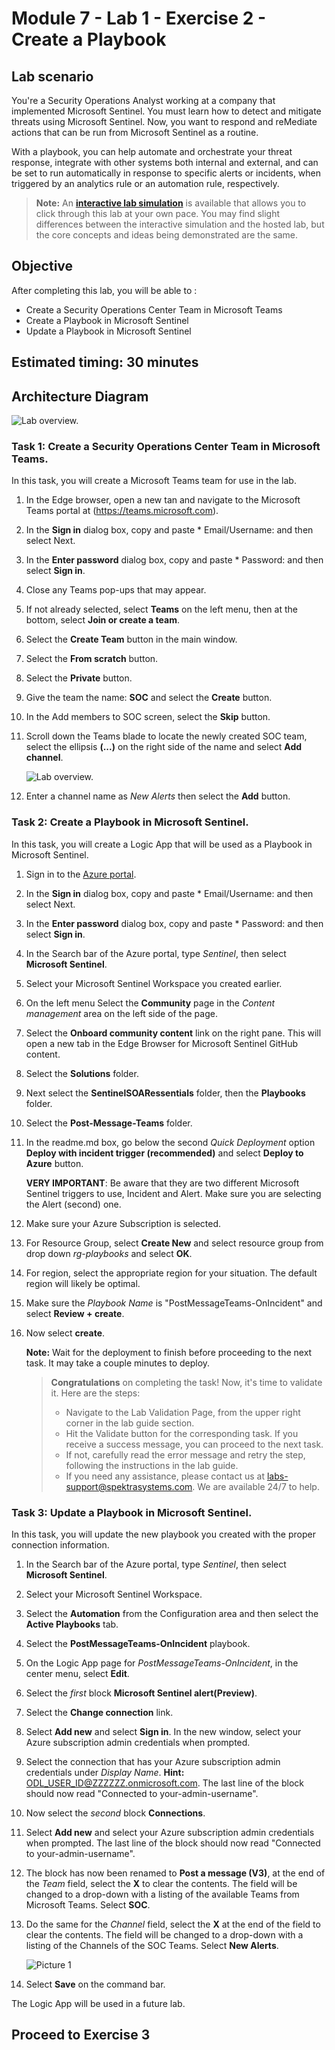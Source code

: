 # Module 7 - Lab 1 - Exercise 2 - Create a Playbook

## Lab scenario

You're a Security Operations Analyst working at a company that implemented Microsoft Sentinel. You must learn how to detect and mitigate threats using Microsoft Sentinel. Now, you want to respond and reMediate actions that can be run from Microsoft Sentinel as a routine.

With a playbook, you can help automate and orchestrate your threat response, integrate with other systems both internal and external, and can be set to run automatically in response to specific alerts or incidents, when triggered by an analytics rule or an automation rule, respectively. 

>**Note:** An **[interactive lab simulation](https://mslabs.cloudguides.com/guides/SC-200%20Lab%20Simulation%20-%20Create%20a%20playbook)** is available that allows you to click through this lab at your own pace. You may find slight differences between the interactive simulation and the hosted lab, but the core concepts and ideas being demonstrated are the same.

## Objective
  
After completing this lab, you will be able to :

- Create a Security Operations Center Team in Microsoft Teams
- Create a Playbook in Microsoft Sentinel
- Update a Playbook in Microsoft Sentinel

## Estimated timing: 30 minutes

## Architecture Diagram
    
![Lab overview.](../Media/sc200ex2.png)

### Task 1: Create a Security Operations Center Team in Microsoft Teams.

In this task, you will create a Microsoft Teams team for use in the lab.

1. In the Edge browser, open a new tan and navigate to the Microsoft Teams portal at (https://teams.microsoft.com).

1. In the **Sign in** dialog box, copy and paste * Email/Username: <inject key="AzureAdUserEmail"></inject> and then select Next.

1. In the **Enter password** dialog box, copy and paste * Password: <inject key="AzureAdUserPassword"></inject> and then select **Sign in**.

1. Close any Teams pop-ups that may appear.

1. If not already selected, select **Teams** on the left menu, then at the bottom, select **Join or create a team**.

1. Select the **Create Team** button in the main window.

1. Select the **From scratch** button.

1. Select the **Private** button.

1. Give the team the name: **SOC** and select the **Create** button.

1. In the Add members to SOC screen, select the **Skip** button. 

1. Scroll down the Teams blade to locate the newly created SOC team, select the ellipsis **(...)** on the right side of the name and select **Add channel**.

    ![Lab overview.](../Media/addchannel.png)    

1. Enter a channel name as *New Alerts* then select the **Add** button.


### Task 2: Create a Playbook in Microsoft Sentinel.

In this task, you will create a Logic App that will be used as a Playbook in Microsoft Sentinel.

1. Sign in to the [Azure portal](https://portal.azure.com).

1. In the **Sign in** dialog box, copy and paste * Email/Username: <inject key="AzureAdUserEmail"></inject> and then select Next.

1. In the **Enter password** dialog box, copy and paste * Password: <inject key="AzureAdUserPassword"></inject> and then select **Sign in**.

1. In the Search bar of the Azure portal, type *Sentinel*, then select **Microsoft Sentinel**.

1. Select your Microsoft Sentinel Workspace you created earlier.

1. On the left menu Select the **Community** page in the *Content management* area on the left side of the page.

1. Select the **Onboard community content** link on the right pane. This will open a new tab in the Edge Browser for Microsoft Sentinel GitHub content.

1. Select the **Solutions** folder.

1. Next select the **SentinelSOARessentials** folder, then the **Playbooks** folder.

1. Select the **Post-Message-Teams** folder.

1. In the readme.md box, go below the second *Quick Deployment* option **Deploy with incident trigger (recommended)** and select **Deploy to Azure** button.  

    **VERY IMPORTANT**: Be aware that they are two different Microsoft Sentinel triggers to use, Incident and Alert. Make sure you are selecting the Alert (second) one.

1. Make sure your Azure Subscription is selected.

1. For Resource Group, select **Create New** and select resource group from drop down *rg-playbooks* and select **OK**.

1. For region, select the appropriate region for your situation. The default region will likely be optimal.

1. Make sure the *Playbook Name* is "PostMessageTeams-OnIncident" and select **Review + create**.

1. Now select **create**.

    **Note:** Wait for the deployment to finish before proceeding to the next task. It may take a couple minutes to deploy.

    > **Congratulations** on completing the task! Now, it's time to validate it. Here are the steps:
    > - Navigate to the Lab Validation Page, from the upper right corner in the lab guide section.
    > - Hit the Validate button for the corresponding task. If you receive a success message, you can proceed to the next task. 
    > - If not, carefully read the error message and retry the step, following the instructions in the lab guide.
    > - If you need any assistance, please contact us at labs-support@spektrasystems.com. We are available 24/7 to help.

### Task 3: Update a Playbook in Microsoft Sentinel.

In this task, you will update the new playbook you created with the proper connection information.

1. In the Search bar of the Azure portal, type *Sentinel*, then select **Microsoft Sentinel**.

1. Select your Microsoft Sentinel Workspace.

1. Select the **Automation** from the Configuration area and then select the **Active Playbooks** tab.

1. Select the **PostMessageTeams-OnIncident** playbook.

1. On the Logic App page for *PostMessageTeams-OnIncident*, in the center menu, select **Edit**.

1. Select the *first* block **Microsoft Sentinel alert(Preview)**.

1. Select the **Change connection** link.

1. Select **Add new** and select **Sign in**. In the new window, select your Azure subscription admin credentials when prompted.

1. Select the connection that has your Azure subscription admin credentials under *Display Name*. **Hint:** ODL_USER_ID@ZZZZZZ.onmicrosoft.com. The last line of the block should now read "Connected to your-admin-username".

1. Now select the *second* block **Connections**.

1. Select **Add new** and select your Azure subscription admin credentials when prompted. The last line of the block should now read "Connected to your-admin-username".

1. The block has now been renamed to **Post a message (V3)**, at the end of the *Team* field, select the **X** to clear the contents. The field will be changed to a drop-down with a listing of the available Teams from Microsoft Teams. Select **SOC**.

1. Do the same for the *Channel* field, select the **X** at the end of the field to clear the contents. The field will be changed to a drop-down with a listing of the Channels of the SOC Teams. Select **New Alerts**.

   ![Picture 1](../Media/SC-200-img13.png)

1. Select **Save** on the command bar.

The Logic App will be used in a future lab.

## Proceed to Exercise 3
